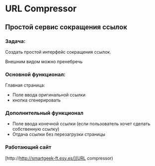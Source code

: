 # URL Compressor

## Простой сервис сокращения ссылок

### Задача:

Создать простой интерфейс сокращения ссылок.

Внешним видом можно пренебречь

### Основной функционал:

Главная страница:

* Поле ввода оригинальной ссылки
* кнопка сгенерировать

### Дополнительный функционал

* Поле ввода конечной ссылки (если пользователь хочет сделать собственную ссылку)
* Отдача ссылки без перезагрузки страницы

### Работающий сайт

[http://http://smartgeek-ft.esy.es/](URL compressor)
